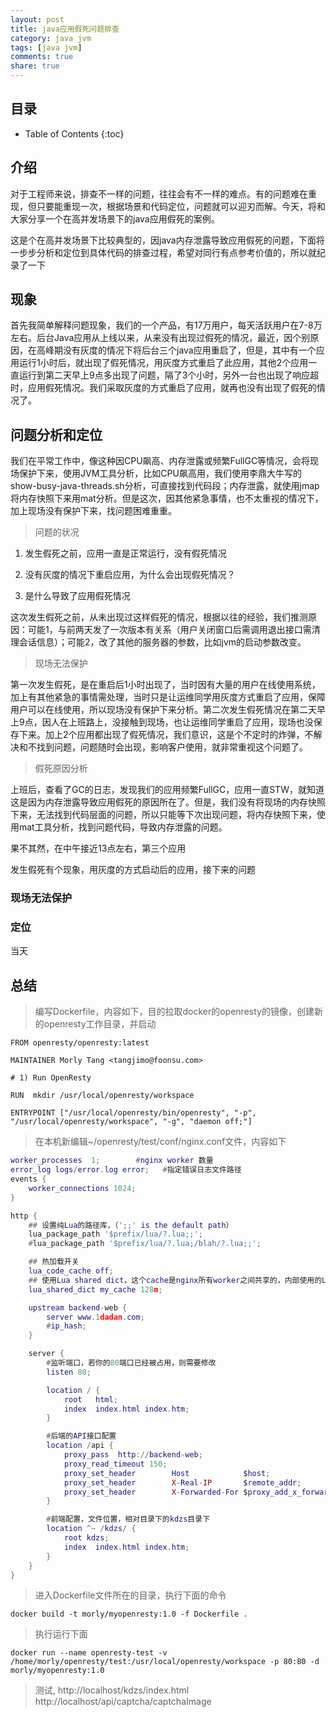 ```yaml
---
layout: post
title: java应用假死问题排查
category: java jvm
tags: [java jvm]
comments: true
share: true
---
```

## 目录 ##

* Table of Contents
{:toc}

## 介绍 ##
对于工程师来说，排查不一样的问题，往往会有不一样的难点。有的问题难在重现，但只要能重现一次，根据场景和代码定位，问题就可以迎刃而解。今天，将和大家分享一个在高并发场景下的java应用假死的案例。

这是个在高并发场景下比较典型的，因java内存泄露导致应用假死的问题，下面将一步步分析和定位到具体代码的排查过程，希望对同行有点参考价值的，所以就纪录了一下

## 现象 ##

首先我简单解释问题现象，我们的一个产品，有17万用户，每天活跃用户在7-8万左右。后台Java应用从上线以来，从来没有出现过假死的情况，最近，因个别原因，在高峰期没有灰度的情况下将后台三个java应用重启了，但是，其中有一个应用运行1小时后，就出现了假死情况，用灰度方式重启了此应用，其他2个应用一直运行到第二天早上9点多出现了问题，隔了3个小时，另外一台也出现了响应超时，应用假死情况。我们采取灰度的方式重启了应用，就再也没有出现了假死的情况了。

## 问题分析和定位 ##

我们在平常工作中，像这种因CPU飙高、内存泄露或频繁FullGC等情况，会将现场保护下来，使用JVM工具分析，比如CPU飙高用，我们使用李鼎大牛写的show-busy-java-threads.sh分析，可直接找到代码段；内存泄露，就使用jmap将内存快照下来用mat分析。但是这次，因其他紧急事情，也不太重视的情况下，加上现场没有保护下来，找问题困难重重。

> 问题的状况

 1) 发生假死之前，应用一直是正常运行，没有假死情况
     
 2) 没有灰度的情况下重启应用，为什么会出现假死情况？
 
 3) 是什么导致了应用假死情况
 
这次发生假死之前，从未出现过这样假死的情况，根据以往的经验，我们推测原因：可能1，与前两天发了一次版本有关系（用户关闭窗口后需调用退出接口需清理会话信息）；可能2，改了其他的服务器的参数，比如jvm的启动参数改变。

> 现场无法保护

第一次发生假死，是在重启后1小时出现了，当时因有大量的用户在线使用系统，加上有其他紧急的事情需处理，当时只是让运维同学用灰度方式重启了应用，保障用户可以在线使用，所以现场没有保护下来分析。第二次发生假死情况在第二天早上9点，因人在上班路上，没接触到现场，也让运维同学重启了应用，现场也没保存下来。加上2个应用都出现了假死情况，我们意识，这是个不定时的炸弹，不解决和不找到问题，问题随时会出现，影响客户使用，就非常重视这个问题了。

> 假死原因分析

上班后，查看了GC的日志，发现我们的应用频繁FullGC，应用一直STW，就知道这是因为内存泄露导致应用假死的原因所在了。但是，我们没有将现场的内存快照下来，无法找到代码层面的问题，所以只能等下次出现问题，将内存快照下来，使用mat工具分析，找到问题代码，导致内存泄露的问题。

果不其然，在中午接近13点左右，第三个应用



发生假死有个现象，用灰度的方式启动后的应用，接下来的问题

### 现场无法保护 ###



### 定位 ###

当天

## 总结 ##

> 编写Dockerfile，内容如下，目的拉取docker的openresty的镜像，创建新的openresty工作目录，并启动

    FROM openresty/openresty:latest

	MAINTAINER Morly Tang <tangjimo@foonsu.com>

	# 1) Run OpenResty

	RUN  mkdir /usr/local/openresty/workspace

	ENTRYPOINT ["/usr/local/openresty/bin/openresty", "-p", "/usr/local/openresty/workspace", "-g", "daemon off;"]

> 在本机新编辑~/openresty/test/conf/nginx.conf文件，内容如下

```lua
worker_processes  1;        #nginx worker 数量
error_log logs/error.log error;   #指定错误日志文件路径
events {
    worker_connections 1024;
}

http {
    ## 设置纯Lua的路径库，（';;' is the default path）
    lua_package_path '$prefix/lua/?.lua;;';
    #lua_package_path '$prefix/lua/?.lua;/blah/?.lua;;';

    ## 热加载开关
    lua_code_cache off;
    ## 使用Lua shared dict，这个cache是nginx所有worker之间共享的，内部使用的LRU算法（最近最少使用）来判断缓存是否在内存占满时被清除
    lua_shared_dict my_cache 128m;

    upstream backend-web {
        server www.1dadan.com;
        #ip_hash;
    }

    server {
        #监听端口，若你的80端口已经被占用，则需要修改
        listen 80;

        location / {                                                          
            root   html;                                                      
            index  index.html index.htm;                                      
        }

        #后端的API接口配置
        location /api {
            proxy_pass  http://backend-web;
            proxy_read_timeout 150;
            proxy_set_header        Host            $host;
            proxy_set_header        X-Real-IP       $remote_addr;
            proxy_set_header        X-Forwarded-For $proxy_add_x_forwarded_for;
        }

        #前端配置，文件位置，相对目录下的kdzs目录下
        location ^~ /kdzs/ {
            root kdzs;
            index  index.html index.htm;
        }
    }
}
```

> 进入Dockerfile文件所在的目录，执行下面的命令

    docker build -t morly/myopenresty:1.0 -f Dockerfile .

> 执行运行下面

    docker run --name openresty-test -v /home/morly/openresty/test:/usr/local/openresty/workspace -p 80:80 -d morly/myopenresty:1.0

> 测试, http://localhost/kdzs/index.html  http://localhost/api/captcha/captchaImage
